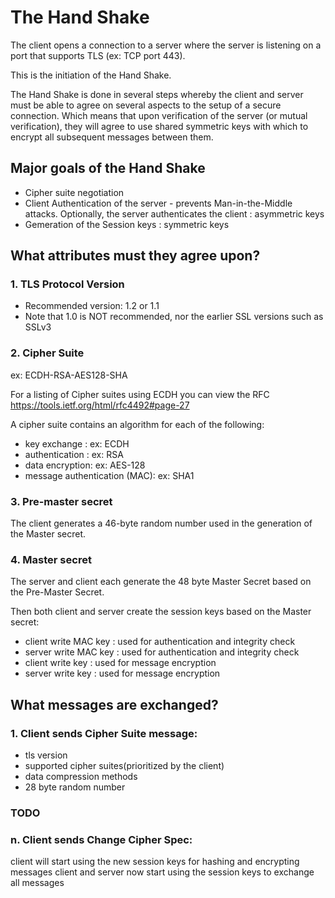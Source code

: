 
# The Hand Shake

The client opens a connection to a server where the server is listening on a port that supports TLS (ex: TCP port 443).

This is the initiation of the Hand Shake.

The Hand Shake is done in several steps whereby the client and server must be able to agree on several aspects to the setup
of a secure connection. Which means that upon verification of the server (or mutual verification), they will agree to use
shared symmetric keys with which to encrypt all subsequent messages between them.

## Major goals of the Hand Shake
- Cipher suite negotiation
- Client Authentication of the server - prevents Man-in-the-Middle attacks. Optionally, the server authenticates the client : asymmetric keys
- Gemeration of the Session keys : symmetric keys

## What attributes must they agree upon?

### 1. TLS Protocol Version
* Recommended version: 1.2 or 1.1
* Note that 1.0 is NOT recommended, nor the earlier SSL versions such as SSLv3

### 2. Cipher Suite
ex: ECDH-RSA-AES128-SHA

For a listing of Cipher suites using ECDH you can view the RFC https://tools.ietf.org/html/rfc4492#page-27

A cipher suite contains an algorithm for each of the following:
* key exchange : ex: ECDH
* authentication : ex: RSA
* data encryption: ex: AES-128
* message authentication (MAC): ex: SHA1

### 3. Pre-master secret
The client generates a 46-byte random number used in the generation of the Master secret.

### 4. Master secret
The server and client each generate the 48 byte Master Secret based on the Pre-Master Secret.

Then both client and server create the session keys based on the Master secret:
- client write MAC key : used for authentication and integrity check
- server write MAC key : used for authentication and integrity check
- client write key : used for message encryption
- server write key : used for message encryption

## What messages are exchanged?

### 1. Client sends Cipher Suite message:
* tls version
* supported cipher suites(prioritized by the client)
* data compression methods
* 28 byte random number

### TODO 

### n. Client sends Change Cipher Spec:
client will start using the new session keys for hashing and encrypting messages
client and server now start using the session keys to exchange all messages




